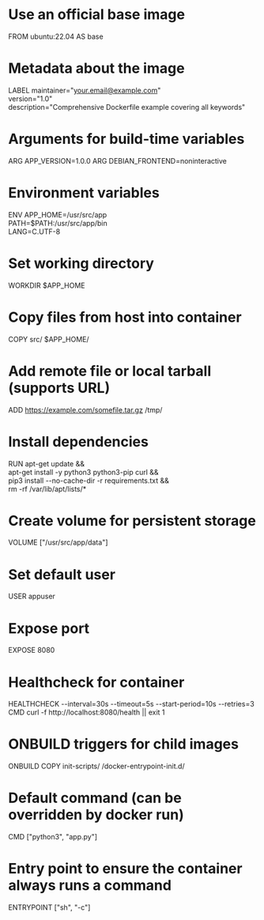 # Use an official base image
FROM ubuntu:22.04 AS base

# Metadata about the image
LABEL maintainer="your.email@example.com" \
      version="1.0" \
      description="Comprehensive Dockerfile example covering all keywords"

# Arguments for build-time variables
ARG APP_VERSION=1.0.0
ARG DEBIAN_FRONTEND=noninteractive

# Environment variables
ENV APP_HOME=/usr/src/app \
    PATH=$PATH:/usr/src/app/bin \
    LANG=C.UTF-8

# Set working directory
WORKDIR $APP_HOME

# Copy files from host into container
COPY src/ $APP_HOME/

# Add remote file or local tarball (supports URL)
ADD https://example.com/somefile.tar.gz /tmp/

# Install dependencies
RUN apt-get update && \
    apt-get install -y python3 python3-pip curl && \
    pip3 install --no-cache-dir -r requirements.txt && \
    rm -rf /var/lib/apt/lists/*

# Create volume for persistent storage
VOLUME ["/usr/src/app/data"]

# Set default user
USER appuser

# Expose port
EXPOSE 8080

# Healthcheck for container
HEALTHCHECK --interval=30s --timeout=5s --start-period=10s --retries=3 \
  CMD curl -f http://localhost:8080/health || exit 1

# ONBUILD triggers for child images
ONBUILD COPY init-scripts/ /docker-entrypoint-init.d/

# Default command (can be overridden by docker run)
CMD ["python3", "app.py"]

# Entry point to ensure the container always runs a command
ENTRYPOINT ["sh", "-c"]
